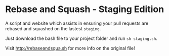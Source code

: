 Rebase and Squash - Staging Edition
===================================

A script and website which assists in ensuring your pull requests are rebased and squashed on the lastest `staging`.

Just download the bash file to your project folder and run `sh staging.sh`.

Visit http://rebaseandsqua.sh for more info on the original file!

